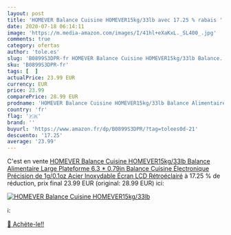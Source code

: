 ```yaml
---
layout: post
title: 'HOMEVER Balance Cuisine HOMEVER15kg/33lb avec 17.25 % rabais '
date: 2020-07-18 06:14:11
image: 'https://m.media-amazon.com/images/I/41hl+eXaKxL._SL400_.jpg'
comments: true
category: ofertas
author: 'tole.es'
slug: 'B0899S3DPR-fr HOMEVER Balance Cuisine HOMEVER15kg/33lb Balance...'
sku: 'B0899S3DPR-fr'
tags: [  ]
actualPrice: 23.99 EUR
currency: EUR
price: 23.99
comparePrice: 28.99 EUR
prodname: 'HOMEVER Balance Cuisine HOMEVER15kg/33lb Balance Alimentaire Large Plateforme 6.3 * 0.79in  Balance Cuisine Électronique Précision de 1g/0.1oz  Acier Inoxydable  Écran LCD Rétroéclairé'
country: 'fr'
flag: '🇫🇷'
brand: ''
buyurl: 'https://www.amazon.fr/dp/B0899S3DPR/?tag=tolees0d-21'
descuento: '17.25'
average: '23.99'
---
```


C'est en vente [HOMEVER Balance Cuisine HOMEVER15kg/33lb Balance Alimentaire Large Plateforme 6.3 * 0.79in  Balance Cuisine Électronique Précision de 1g/0.1oz  Acier Inoxydable  Écran LCD Rétroéclairé](https://www.amazon.fr/dp/B0899S3DPR/?tag=tolees0d-21)  à  17.25 % de réduction, prix final  23.99 EUR (original: 28.99 EUR) ici:

[![HOMEVER Balance Cuisine HOMEVER15kg/33lb](https://m.media-amazon.com/images/I/41hl+eXaKxL._SL400_.jpg)](https://www.amazon.fr/dp/B0899S3DPR/?tag=tolees0d-21)

ℹ️:


[🛒 Achète-le!!](https://www.amazon.fr/dp/B0899S3DPR/?tag=tolees0d-21)
